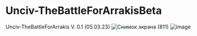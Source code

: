 # Unciv-TheBattleForArrakisBeta
Unciv-TheBattleForArrakis  V. 0.1 (05.03.23)
![Снимок экрана (811)](https://user-images.githubusercontent.com/77359522/222964230-2dcf5592-9356-4d1d-af3e-807ca42b4050.png)
![image](https://github.com/JOGANfruit/Unciv-TheBattleForArrakisBeta/assets/77359522/5552b146-cb86-4edb-aef2-eeb055f118e3)
